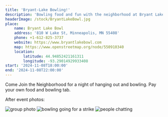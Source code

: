```yaml
---
title: 'Bryant-Lake Bowling!'
description: 'Bowling food and fun with the neighborhood at Bryant Lake Bowl'
headerImage: /stock/BryantLakeBowl.jpg
place:
    name: Bryant Lake Bowl
    address: '810 W Lake St, Minneapolis, MN 55408'
    phone: +1-612-825-3737
    website: https://www.bryantlakebowl.com
    map: https://www.openstreetmap.org/node/550910340
    location:
        latitude: 44.94852421161311
        longitude: -93.29014929933408
start: '2024-11-08T18:00:00'
end: '2024-11-08T22:00:00'
---
```


Come Join the Neighborhood for a night of hanging out and bowling. Pay your own food and bowling tab.

After event photos:

![group photo](/photos/2024-November-Bryant-Lake-Bowl/group_photo.jpeg)
![bowling going for a strike](/photos/2024-November-Bryant-Lake-Bowl/bowling_lane.jpeg)
![people chatting](/photos/2024-November-Bryant-Lake-Bowl/chatting.jpeg)